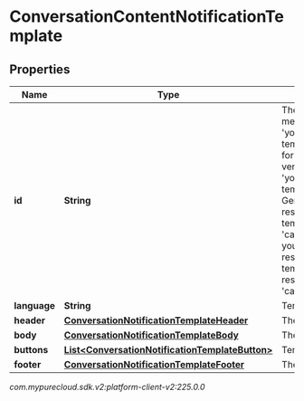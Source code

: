 # ConversationContentNotificationTemplate


## Properties

| Name | Type | Description | Notes |
| ------------ | ------------- | ------------- | ------------- |
| **id** | **String** | The identifier of the message template in 'your-namespace@your-template-id/name' format. For External vendor (e.g WhatsApp), 'your-namespace@your-template-name'. For GenesysCloud canned response message template use 'cannedresponse' as your-namespace and use response ID as your-template-id (e.g. response ID=1234 then 'cannedresponse@1234') |  [optional] |
| **language** | **String** | Template language. |  [optional] |
| **header** | [**ConversationNotificationTemplateHeader**](ConversationNotificationTemplateHeader) | The template header. |  [optional] |
| **body** | [**ConversationNotificationTemplateBody**](ConversationNotificationTemplateBody) | The template body. |  |
| **buttons** | [**List&lt;ConversationNotificationTemplateButton&gt;**](ConversationNotificationTemplateButton) | Template buttons |  [optional] |
| **footer** | [**ConversationNotificationTemplateFooter**](ConversationNotificationTemplateFooter) | The template footer. |  [optional] |




_com.mypurecloud.sdk.v2:platform-client-v2:225.0.0_
